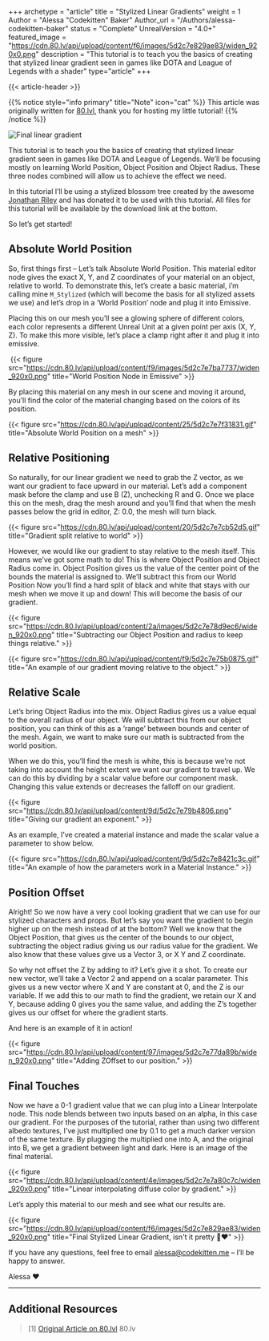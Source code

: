 +++
archetype = "article"
title = "Stylized Linear Gradients"
weight = 1
Author = "Alessa \"Codekitten\" Baker"
Author_url = "/Authors/alessa-codekitten-baker"
status = "Complete"
UnrealVersion = "4.0+"
featured_image = "https://cdn.80.lv/api/upload/content/f6/images/5d2c7e829ae83/widen_920x0.png"
description = "This tutorial is to teach you the basics of creating that stylized linear gradient seen in games like DOTA and League of Legends with a shader"
type="article"
+++

{{< article-header >}}

{{% notice style="info primary" title="Note" icon="cat" %}}
This article was originally written for [80.lvl](https://80.lv/articles/creating-stylized-linear-gradient/), 
thank you for hosting my little tutorial!
{{% /notice %}}

![Final linear gradient](https://cdn.80.lv/api/upload/content/f6/images/5d2c7e829ae83/widen_920x0.png)

This tutorial is to teach you the basics of creating that stylized linear gradient seen in games like DOTA and League of 
Legends. We’ll be focusing mostly on learning World Position, Object Position and Object Radius. These three nodes 
combined will allow us to achieve the effect we need.

In this tutorial I’ll be using a stylized blossom tree created by the awesome [Jonathan Riley](https://www.artstation.com/oblique/profile)
and has donated it to be used with this tutorial. All files for this tutorial will be available by the download link at the bottom.

So let’s get started!

## Absolute World Position

So, first things first – Let’s talk Absolute World Position. This material editor node gives the exact X, Y, and Z 
coordinates of your material on an object, relative to world. To demonstrate this, let’s create a basic material, 
i’m calling mine ``M_Stylized`` (which will become the basis for all stylized assets we use) and let’s drop 
in a ‘World Position’ node and plug it into Emissive.


Placing this on our mesh you’ll see a glowing sphere of different colors, each color represents a different Unreal Unit
at a given point per axis (X, Y, Z). To make this more visible, let’s place a clamp right after it and plug it into
emissive.

![]()
{{< figure src="https://cdn.80.lv/api/upload/content/f9/images/5d2c7e7ba7737/widen_920x0.png" title="World Position Node in Emissive" >}}

By placing this material on any mesh in our scene and moving it around, you’ll find the color of the material changing 
based on the colors of its position.

{{< figure src="https://cdn.80.lv/api/upload/content/25/5d2c7e7f31831.gif" title="Absolute World Position on a mesh" >}}

## Relative Positioning

So naturally, for our linear gradient we need to grab the Z vector, as we want our gradient to face upward in our 
material. Let’s add a component mask before the clamp and use B (Z), unchecking R and G. Once we place this on the mesh,
drag the mesh around and you’ll find that when the mesh passes below the grid in editor, Z: 0.0, the mesh will
turn black.

{{< figure src="https://cdn.80.lv/api/upload/content/20/5d2c7e7cb52d5.gif" title="Gradient split relative to world" >}}

However, we would like our gradient to stay relative to the mesh itself. This means we’ve got some math to do! This is 
where Object Position and Object Radius come in. Object Position gives us the value of the center point of the bounds 
the material is assigned to. We’ll subtract this from our World Position Now you’ll find a hard split of black and white
that stays with our mesh when we move it up and down! This will become the basis of our gradient.

{{< figure src="https://cdn.80.lv/api/upload/content/2a/images/5d2c7e78d9ec6/widen_920x0.png" title="Subtracting our Object Position and radius to keep things relative." >}}

{{< figure src="https://cdn.80.lv/api/upload/content/f9/5d2c7e75b0875.gif" title="An example of our gradient moving relative to the object." >}}

## Relative Scale

Let’s bring Object Radius into the mix. Object Radius gives us a value equal to the overall radius of our object. We will
subtract this from our object position, you can think of this as a ‘range’ between bounds and center of the mesh.
Again, we want to make sure our math is subtracted from the world position.

When we do this, you’ll find the mesh is white, this is because we’re not taking into account the height extent we want 
our gradient to travel up. We can do this by dividing by a scalar value before our component mask. Changing this value 
extends or decreases the falloff on our gradient.

{{< figure src="https://cdn.80.lv/api/upload/content/9d/5d2c7e79b4806.png" title="Giving our gradient an exponent." >}}

As an example, I’ve created a material instance and made the scalar value a parameter to show below.

{{< figure src="https://cdn.80.lv/api/upload/content/9d/5d2c7e8421c3c.gif" title="An example of how the parameters work in a Material Instance." >}}

## Position Offset

Alright! So we now have a very cool looking gradient that we can use for our stylized characters and props. But let’s say
you want the gradient to begin higher up on the mesh instead of at the bottom? Well we know that the Object Position,
that gives us the center of the bounds to our object, subtracting the object radius giving us our radius value for the
gradient. We also know that these values give us a Vector 3, or X Y and Z coordinate.

So why not offset the Z by adding to it? Let’s give it a shot. To create our new vector, we’ll take a Vector 2 and append
on a scalar parameter. This gives us a new vector where X and Y are constant at 0, and the Z is our variable.
If we add this to our math to find the gradient, we retain our X and Y, because adding 0 gives you the same value,
and adding the Z’s together gives us our offset for where the gradient starts.

And here is an example of it in action!

{{< figure src="https://cdn.80.lv/api/upload/content/97/images/5d2c7e77da89b/widen_920x0.png" title="Adding ZOffset to our position." >}}

## Final Touches

Now we have a 0-1 gradient value that we can plug into a Linear Interpolate node. This node blends between two inputs 
based on an alpha, in this case our gradient. For the purposes of the tutorial, rather than using two different albedo 
textures, I’ve just multiplied one by 0.1 to get a much darker version of the same texture. By plugging the multiplied 
one into A, and the original into B, we get a gradient between light and dark. Here is an image of the final material.

{{< figure src="https://cdn.80.lv/api/upload/content/4e/images/5d2c7e7a80c7c/widen_920x0.png" title="Linear interpolating diffuse color by gradient." >}}

Let’s apply this material to our mesh and  see what our results are.

{{< figure src="https://cdn.80.lv/api/upload/content/f6/images/5d2c7e829ae83/widen_920x0.png" title="Final Stylized Linear Gradient, isn't it pretty 🥺❤️" >}}

If you have any questions, feel free to email alessa@codekitten.me – I’ll be happy to answer.

Alessa ❤️

---

## Additional Resources
> [1] [Original Article on 80.lvl](https://80.lv/articles/creating-stylized-linear-gradient/) 80.lv  